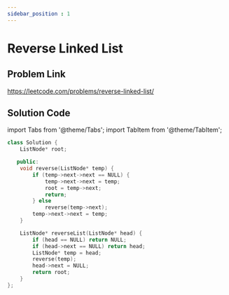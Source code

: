 ```yaml
---
sidebar_position : 1
---
```


# Reverse Linked List

## Problem Link
https://leetcode.com/problems/reverse-linked-list/

## Solution Code

import Tabs from '@theme/Tabs';
import TabItem from '@theme/TabItem';

<Tabs>
<TabItem value="cpp" label="C++">

```cpp
class Solution {
    ListNode* root;

   public:
    void reverse(ListNode* temp) {
        if (temp->next->next == NULL) {
            temp->next->next = temp;
            root = temp->next;
            return;
        } else
            reverse(temp->next);
        temp->next->next = temp;
    }

    ListNode* reverseList(ListNode* head) {
        if (head == NULL) return NULL;
        if (head->next == NULL) return head;
        ListNode* temp = head;
        reverse(temp);
        head->next = NULL;
        return root;
    }
};
```
</TabItem>
</Tabs>
